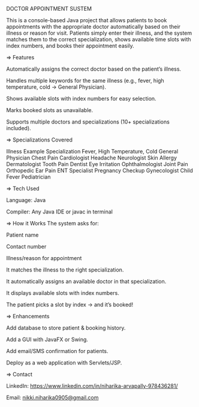 DOCTOR APPOINTMENT SUSTEM

This is a console-based Java project that allows patients to book appointments with the appropriate doctor automatically based on their illness or reason for visit.
Patients simply enter their illness, and the system matches them to the correct specialization, shows available time slots with index numbers, and books their appointment easily.


=> Features

Automatically assigns the correct doctor based on the patient’s illness.

Handles multiple keywords for the same illness (e.g., fever, high temperature, cold → General Physician).

Shows available slots with index numbers for easy selection.

Marks booked slots as unavailable.

Supports multiple doctors and specializations (10+ specializations included).


=> Specializations Covered

Illness Example	Specialization
Fever, High Temperature, Cold	General Physician
Chest Pain	Cardiologist
Headache	Neurologist
Skin Allergy	Dermatologist
Tooth Pain	Dentist
Eye Irritation	Ophthalmologist
Joint Pain	Orthopedic
Ear Pain	ENT Specialist
Pregnancy Checkup	Gynecologist
Child Fever	Pediatrician


=> Tech Used

Language: Java

Compiler: Any Java IDE or javac in terminal


=> How it Works
The system asks for:

  Patient name

  Contact number

Illness/reason for appointment

It matches the illness to the right specialization.

It automatically assigns an available doctor in that specialization.

It displays available slots with index numbers.

The patient picks a slot by index → and it’s booked!


=> Enhancements

Add database to store patient & booking history.

Add a GUI with JavaFX or Swing.

Add email/SMS confirmation for patients.

Deploy as a web application with Servlets/JSP.


=> Contact

LinkedIn: https://www.linkedin.com/in/niharika-arvapally-978436281/

Email: nikki.niharika0905@gmail.com
